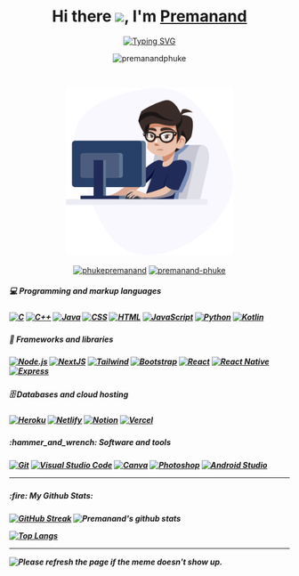
 
 
<div  >
 

  <h1 align="center">Hi there <img src="https://media.giphy.com/media/hvRJCLFzcasrR4ia7z/giphy.gif" width="28">,
   I'm <a href="https://premanandphuke.github.io/Portfolio-Website/" target="_blank">Premanand</a> 
  </h1>
   
<!--   <h3 align="center">Aspiring Front-End Developer @Pimpri Chinchwad Education Trust's NCER, Pune</h3> -->
 
 <div align="center">
<a href="https://git.io/typing-svg"><img src="https://readme-typing-svg.demolab.com?font=Fira+Code&duration=2000&pause=1000&center=true&repeat=false&width=435&lines=I'm+Full+Stack+Developer;I'm+Learning+Enthusiast;I'm+Explorer;Developer++%7C+Learner+%7C+Explorer" alt="Typing SVG" /></a>
 </div>
  
  <p align="center"> <img src="https://komarev.com/ghpvc/?username=premanandphuke&label=Profile%20views&color=0e75b6&style=flat" alt="premanandphuke" /> </p>

   <br>
   
<p align="center"><img  width="300" height="300" src="banner-image.png" alt="premanandphuke" /><p/>
    
      
  <p align="center">
<a href="https://twitter.com/phukepremanand" target="blank"><img align="center" src="https://raw.githubusercontent.com/rahuldkjain/github-profile-readme-generator/master/src/images/icons/Social/twitter.svg" alt="phukepremanand" height="30" width="40" /></a>
<a href="https://linkedin.com/in/premanand-phuke" target="blank"><img align="center" src="https://raw.githubusercontent.com/rahuldkjain/github-profile-readme-generator/master/src/images/icons/Social/linked-in-alt.svg" alt="premanand-phuke" height="30" width="40" /></a>
</p>
</p>
    
<div/>

<p>
  <h5>💻 Programming and markup languages<h5/>
  <a href="#"><img alt="C" src="https://custom-icon-badges.herokuapp.com/badge/C-03599C.svg?logo=c-in-hexagon&logoColor=white"></a>
    <a href="#"><img alt="C++" src="https://custom-icon-badges.herokuapp.com/badge/C++-9C033A.svg?logo=cpp2&logoColor=white"></a>
    <a href="#"><img alt="Java" src="https://custom-icon-badges.herokuapp.com/badge/Java-red.svg?logo=java&logoColor=white"></a>
    <a href="#"><img alt="CSS" src="https://img.shields.io/badge/CSS-1572B6.svg?logo=css3&logoColor=white"></a>
    <a href="#"><img alt="HTML" src="https://img.shields.io/badge/HTML-E34F26.svg?logo=html5&logoColor=white"></a>
    <a href="#"><img alt="JavaScript" src="https://img.shields.io/badge/JavaScript-F7DF1E.svg?logo=javascript&logoColor=black"></a>
    <a href="#"><img alt="Python" src="https://img.shields.io/badge/Python-14354C.svg?logo=python&logoColor=white"></a>
    <a href="#"><img alt="Kotlin" src="https://custom-icon-badges.herokuapp.com/badge/Kotlin-white?logo=kotlin&logoColor=purple"></a>
    
<p/>

<p>
  <h5>🧰 Frameworks and libraries<h5/>
    <a href="#"><img alt="Node.js" src="https://img.shields.io/badge/Node.js-43853D.svg?logo=node.js&logoColor=white"></a>
    <a href="#"><img alt="NextJS" src="https://img.shields.io/badge/Next-black?logo=next.js&logoColor=white"></a>
    <a href="#"><img alt="Tailwind" src="https://img.shields.io/badge/tailwindcss-%2338B2AC.svg?logo=tailwind-css&logoColor=white"></a>
    <a href="#"><img alt="Bootstrap" src="https://img.shields.io/badge/Bootstrap-7952B3.svg?logo=bootstrap&logoColor=white"></a>
    <a href="#"><img alt="React" src="https://img.shields.io/badge/React-20232a.svg?logo=react&logoColor=%2361DAFB"></a>
    <a href="#"><img alt="React Native" src="https://img.shields.io/badge/React%20Native-20232a?logo=react&logoColor=androidgreen"></a>
    <a href="#"><img alt="Express" src="https://img.shields.io/badge/Express-%23000000.svg?logo=express&logoColor=whit"></a>
<p/>

<p>
  <h5>🗄️ Databases and cloud hosting<h5/>
  <a href="#"><img alt="Heroku" src="https://img.shields.io/badge/Heroku-430098.svg?logo=heroku&logoColor=white"></a>
     <a href="#"><img alt="Netlify" src="https://img.shields.io/badge/netlify-%23000000.svg?logo=netlify&logoColor=#00C7B7"></a>
    <a href="#"><img alt="Notion" src="https://img.shields.io/badge/Notion-010101.svg?logo=notion&logoColor=white"></a>
    <a href="#"><img alt="Vercel" src="https://img.shields.io/badge/Vercel-000000.svg?logo=vercel&logoColor=white"></a>
<p/>

<p>
  <h5>:hammer_and_wrench: Software and tools<h5/>
 <a href="#"><img alt="Git" src="https://img.shields.io/badge/Git-F05033.svg?logo=git&logoColor=white"></a>
    <a href="#"><img alt="Visual Studio Code" src="https://img.shields.io/badge/Visual%20Studio%20Code-0078d7.svg?logo=visual-studio-code&logoColor=white"></a>     
    <a href="#"><img alt="Canva" src="https://img.shields.io/badge/Canva-%2300C4CC.svg?logo=Canva&logoColor=white"></a>
    <a href="#"><img alt="Photoshop" src="https://img.shields.io/badge/adobe%20photoshop-%2331A8FF.svg?&logo=adobe%20photoshop&logoColor=white"></a>
    <a href="#"><img alt="Android Studio" src="https://img.shields.io/badge/Android%20Studio-white?logo=Android%20Studio&logoColor=androidgreen"></a>
    
<p/>

<p>
  <!--<h5>:zap: Recent Activity:<h5/>-->
 
---
       

  <h5>:fire: My Github Stats:<h5/>

[![GitHub Streak](https://streak-stats.demolab.com?user=PremanandPhuke&theme=react&hide_border=true&border_radius=7)](https://git.io/streak-stats)
![Premanand's github stats](https://github-readme-stats.vercel.app/api?username=PremanandPhuke&show_icons&theme=react&hide_border=true&border_radius=7)

[![Top Langs](https://github-readme-stats.vercel.app/api/top-langs/?username=PremanandPhuke&layout=compact&show_icons&theme=react&hide_border=true&border_radius=7)](https://github.com/anuraghazra/github-readme-stats)
    
    
---
    
<img align="center" src='URL' title="Meme" alt="Please refresh the page if the meme doesn't show up.">

<p/>


